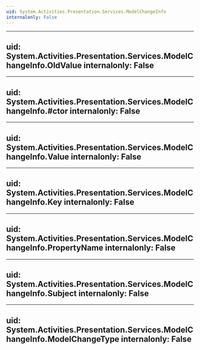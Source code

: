 ```yaml
---
uid: System.Activities.Presentation.Services.ModelChangeInfo
internalonly: False
---
```


---
uid: System.Activities.Presentation.Services.ModelChangeInfo.OldValue
internalonly: False
---

---
uid: System.Activities.Presentation.Services.ModelChangeInfo.#ctor
internalonly: False
---

---
uid: System.Activities.Presentation.Services.ModelChangeInfo.Value
internalonly: False
---

---
uid: System.Activities.Presentation.Services.ModelChangeInfo.Key
internalonly: False
---

---
uid: System.Activities.Presentation.Services.ModelChangeInfo.PropertyName
internalonly: False
---

---
uid: System.Activities.Presentation.Services.ModelChangeInfo.Subject
internalonly: False
---

---
uid: System.Activities.Presentation.Services.ModelChangeInfo.ModelChangeType
internalonly: False
---
